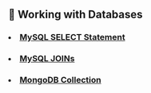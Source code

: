 ## :dolphin: Working with Databases
### <li> [MySQL SELECT Statement](https://docs.google.com/spreadsheets/d/1jkgZbZJbE9bZ9fdmABdB8yDWxbIF1sv2fmWQ-P2rt7s/edit?usp=sharing)
### <li> [MySQL JOINs](https://docs.google.com/spreadsheets/d/1ZmKxhtdmnitUk-eSq6JKsYDF_KbxOQLkRElQxeFtDsI/edit?usp=sharing)
### <li> [MongoDB Collection](https://docs.google.com/spreadsheets/d/17_mN1M0ujndREeci1yLRzu7TES-ZjBuxD4B2L3StYk0/edit?usp=sharing)
